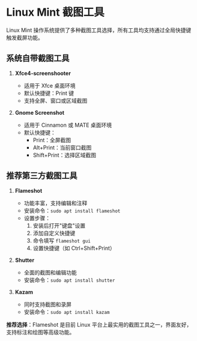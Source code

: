 # Linux Mint 截图工具

Linux Mint 操作系统提供了多种截图工具选择，所有工具均支持通过全局快捷键触发截屏功能。

## 系统自带截图工具

1. **Xfce4-screenshooter**
   - 适用于 Xfce 桌面环境
   - 默认快捷键：Print 键
   - 支持全屏、窗口或区域截图

2. **Gnome Screenshot**
   - 适用于 Cinnamon 或 MATE 桌面环境
   - 默认快捷键：
     - Print：全屏截图
     - Alt+Print：当前窗口截图
     - Shift+Print：选择区域截图

## 推荐第三方截图工具

1. **Flameshot**
   - 功能丰富，支持编辑和注释
   - 安装命令：`sudo apt install flameshot`
   - 设置步骤：
     1. 安装后打开"键盘"设置
     2. 添加自定义快捷键
     3. 命令填写 `flameshot gui`
     4. 设置快捷键（如 Ctrl+Shift+Print）

2. **Shutter**
   - 全面的截图和编辑功能
   - 安装命令：`sudo apt install shutter`

3. **Kazam**
   - 同时支持截图和录屏
   - 安装命令：`sudo apt install kazam`

**推荐选择**：Flameshot 是目前 Linux 平台上最实用的截图工具之一，界面友好，支持标注和绘图等高级功能。
